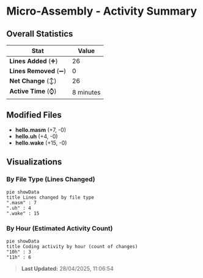 # Micro-Assembly - Activity Summary 

## Overall Statistics

| Stat                   | Value                                                             |
| ---------------------- | ----------------------------------------------------------------- |
| **Lines Added** (➕)   | 26                                          |
| **Lines Removed** (➖) | 0                                        |
| **Net Change** (↕)    | 26                |
| **Active Time** (⌚)   | 8 minutes |


## Modified Files
- **hello.masm** (+7, -0)
- **hello.uh** (+4, -0)
- **hello.wake** (+15, -0)

## Visualizations

### By File Type (Lines Changed)

```mermaid
pie showData
title Lines changed by file type
".masm" : 7
".uh" : 4
".wake" : 15
```

### By Hour (Estimated Activity Count)

```mermaid
pie showData
title Coding activity by hour (count of changes)
"10h" : 3
"11h" : 6
```


> **Last Updated:** 28/04/2025, 11:06:54